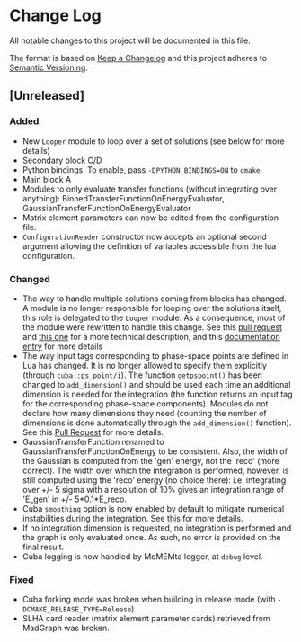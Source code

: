 # Change Log
All notable changes to this project will be documented in this file.

The format is based on [Keep a Changelog](http://keepachangelog.com/) 
and this project adheres to [Semantic Versioning](http://semver.org/).

## [Unreleased]
### Added
 - New `Looper` module to loop over a set of solutions (see below for more details)
 - Secondary block C/D
 - Python bindings. To enable, pass `-DPYTHON_BINDINGS=ON` to `cmake`.
 - Main block A
 - Modules to only evaluate transfer functions (without integrating over anything): BinnedTransferFunctionOnEnergyEvaluator, GaussianTransferFunctionOnEnergyEvaluator
 - Matrix element parameters can now be edited from the configuration file.
 - `ConfigurationReader` constructor now accepts an optional second argument allowing the definition of variables accessible from the lua configuration. 

### Changed
 - The way to handle multiple solutions coming from blocks has changed. A module is no longer responsible for looping over the solutions itself, this role is delegated to the `Looper` module. As a consequence, most of the module were rewritten to handle this change. See this [pull request](https://github.com/MoMEMta/MoMEMta/pull/69) and [this one](https://github.com/MoMEMta/MoMEMta/pull/91) for a more technical description, and this [documentation entry](http://momemta.github.io/) for more details
 - The way input tags corresponding to phase-space points are defined in Lua has changed. It is no longer allowed to specify them explicitly (through `cuba::ps_point/i`). The function `getpspoint()` has been changed to `add_dimension()` and should be used each time an additional dimension is needed for the integration (the function returns an input tag for the corresponding phase-space components). Modules do not declare how many dimensions they need (counting the number of dimensions is done automatically through the `add_dimension()` function). See this [Pull Request](https://github.com/MoMEMta/MoMEMta/pull/82) for more details.
 - GaussianTransferFunction renamed to GaussianTransferFunctionOnEnergy to be consistent. Also, the width of the Gaussian is computed from the 'gen' energy, not the 'reco' (more correct). The width over which the integration is performed, however, is still computed using the 'reco' energy (no choice there): i.e. integrating over +/- 5 sigma with a resolution of 10% gives an integration range of 'E_gen' in +/- 5\*0.1\*E_reco.
 - Cuba `smoothing` option is now enabled by default to mitigate numerical instabilities during the integration. See [this](https://github.com/MoMEMta/MoMEMta/pull/91) for more details.
 - If no integration dimension is requested, no integration is performed and the graph is only evaluated once. As such, no error is provided on the final result.
 - Cuba logging is now handled by MoMEMta logger, at `debug` level.

### Fixed
 - Cuba forking mode was broken when building in release mode (with `-DCMAKE_RELEASE_TYPE=Release`).
 - SLHA card reader (matrix element parameter cards) retrieved from MadGraph was broken.
